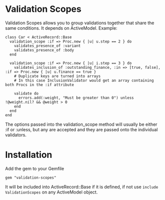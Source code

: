 # Validation Scopes

Validation Scopes allows you to group validations together that share the same conditions. It depends on ActiveModel. Example:

    class Car < ActiveRecord::Base
      validation_scope :if => Proc.new { |u| u.step == 2 } do
        validates_presence_of :variant
        validates_presence_of :body
      end
      
      validation_scope :if => Proc.new { |u| i.step == 3 } do
        validates_inclusion_of :outstanding_finance, :in => [true, false], :if => Proc.new { |u| u.finance == true }
        # Duplicate keys are turned into arrays
        # In this case InclusionValidator would get an array containing both Procs in the :if attribute
        
        validate do
          errors.add(:weight, "Must be greater than 0") unless !@weight.nil? && @weight > 0
        end
      end
    end

The options passed into the validation_scope method will usually be either :if or :unless, but any are accepted and they are passed onto the individual validators.
    
# Installation

Add the gem to your Gemfile

    gem "validation-scopes"

It will be included into ActiveRecord::Base if it is defined, if not use `include ValidationScopes` on any ActiveModel object.